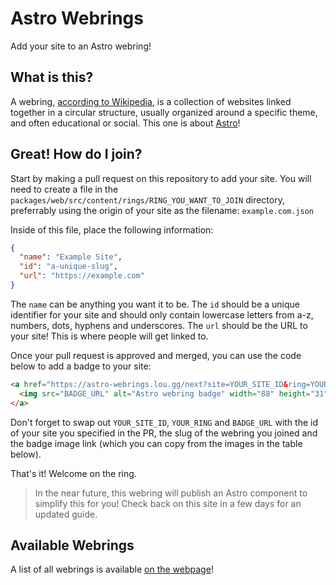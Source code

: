 # Astro Webrings
Add your site to an Astro webring!

## What is this?

A webring, [according to Wikipedia](https://en.wikipedia.org/wiki/Webring), is a collection of websites linked together in a circular structure, usually organized around a specific theme, and often educational or social. This one is about [Astro](https://astro.build)!

## Great! How do I join?

Start by making a pull request on this repository to add your site. You will need to create a file in the `packages/web/src/content/rings/RING_YOU_WANT_TO_JOIN` directory,
preferrably using the origin of your site as the filename: `example.com.json`

Inside of this file, place the following information:

```json
{
  "name": "Example Site",
  "id": "a-unique-slug",
  "url": "https://example.com"
}
```
The `name` can be anything you want it to be. The `id` should be a unique identifier for your site and should only contain lowercase letters from a-z, numbers, dots, hyphens and underscores. The `url` should be the URL to your site! This is where people will get linked to.

Once your pull request is approved and merged, you can use the code below to add a badge to your site:

```html
<a href="https://astro-webrings.lou.gg/next?site=YOUR_SITE_ID&ring=YOUR_RING">
  <img src="BADGE_URL" alt="Astro webring badge" width="88" height="31" />
</a>
```

Don't forget to swap out `YOUR_SITE_ID`, `YOUR_RING` and `BADGE_URL` with the id of your site you specified in the PR, the slug of the webring you joined and the badge image link (which you can copy from the images in the table below).

That's it! Welcome on the ring.

> In the near future, this webring will publish an Astro component to simplify this for you! Check back on this site in a few days for an updated guide.

## Available Webrings
A list of all webrings is available [on the webpage](https://astro-webrings.lou.gg/#available-webrings)!
